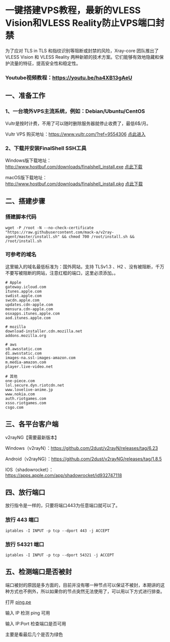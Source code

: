 # 一键搭建VPS教程，最新的VLESS Vision和VLESS Reality防止VPS端口封禁


为了应对 TLS in TLS 和指纹识别等阻断或封禁的风险，Xray-core 团队推出了 VLESS Vision 和 VLESS Reality 两种新颖的技术方案。它们能够有效地隐藏和保护流量的特征，提高安全性和稳定性。

### Youtube视频教程：https://youtu.be/ha4XB13gAeU

 ## 一、准备工作

  ### 1、一台境外VPS主流系统，例如：Debian/Ubuntu/CentOS
Vultr是按时计费，不用了可以随时删除服务器就停止收费了，最低6$/月。

Vultr VPS 购买地址：https://www.vultr.com/?ref=9554306  [点此进入](https://www.vultr.com/?ref=9554306)  

### 2、下载并安装FinalShell SSH工具

Windows版下载地址：http://www.hostbuf.com/downloads/finalshell_install.exe  [点此下载](http://www.hostbuf.com/downloads/finalshell_install.exe)

macOS版下载地址：http://www.hostbuf.com/downloads/finalshell_install.pkg  [点此下载](http://www.hostbuf.com/downloads/finalshell_install.pkg)

## 二、搭建步骤

### 搭建脚本代码

    wget -P /root -N --no-check-certificate "https://raw.githubusercontent.com/mack-a/v2ray-agent/master/install.sh" && chmod 700 /root/install.sh && /root/install.sh


### 可参考的域名

这里输入的域名最低标准为：国外网站，支持 TLSv1.3 、H2 、没有被阻断，千万不要写被阻断的网站，注意红框的端口，这里必须添加。。

    # Apple
    gateway.icloud.com
    itunes.apple.com
    swdist.apple.com
    swcdn.apple.com
    updates.cdn-apple.com
    mensura.cdn-apple.com
    osxapps.itunes.apple.com
    aod.itunes.apple.com

    # mozilla
    download-installer.cdn.mozilla.net
    addons.mozilla.org

    # aws
    s0.awsstatic.com
    d1.awsstatic.com
    images-na.ssl-images-amazon.com
    m.media-amazon.com
    player.live-video.net

    # 其他
    one-piece.com
    lol.secure.dyn.riotcdn.net
    www.lovelive-anime.jp
    www.nokia.com
    auth.riotgames.com
    xsso.riotgames.com
    csgo.com


## 三、各平台客户端

v2rayNG【需要最新版本】

Windows（v2rayN）：https://github.com/2dust/v2rayN/releases/tag/6.23

Android（v2rayNG）：https://github.com/2dust/v2rayNG/releases/tag/1.8.5

IOS（shadowrocket）：https://apps.apple.com/app/shadowrocket/id932747118

## 四、放行端口
放行指令是一样的，只要将端口443为任意端口就可以了。

### 放行 443 端口

    iptables -I INPUT -p tcp --dport 443 -j ACCEPT

### 放行 54321 端口

    iptables -I INPUT -p tcp --dport 54321 -j ACCEPT


## 五、检测端口是否被封
端口被封的原因是多方面的，目前并没有哪一种节点可以保证不被封，本期讲的这种方式也不例外，所以如果你的节点突然无法使用了，可以用以下方式进行排查。

打开 [ping.pe](https://ping.pe/)

输入 IP 检测 ping 可用

输入 IP:Port 检查端口是否可用

主要是看最后几个是否为绿色




  

